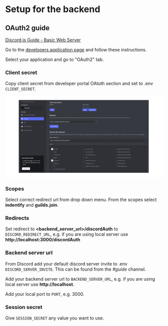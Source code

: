 # Setup for the backend

## OAuth2 guide

[Discord.js Guide - Basic Web Server](https://discordjs.guide/oauth2/#setting-up-a-basic-web-server)

Go to the [developers application page](https://discord.com/developers/applications) and follow these instructions.

Select your application and go to "OAuth2" tab.

### Client secret

Copy client secret from developer portal OAtuth section and set to .env `CLIENT_SECRET`.

![Application button](./images/backend.png)

### Scopes

Select correct redirect url from drop down menu. From the scopes select **indentify** and **guilds.join**.

### Redirects

Set redirect to **<backend_server_url>/discordAuth** to `DISCORD_REDIRECT_URL`, e.g. if you are using local server use **http://localhost:3000/discordAuth**

### Backend server url

From Discord add your default discord server invite to .env `DISCORD_SERVER_INVITE`. This can be found from the _#guide_ channel.

Add your backend server url to `BACKEND_SERVER_URL`, e.g. if you are using local server use **http://localhost**.

Add your local port to `PORT`, e.g. 3000.

### Session secret

Give `SESSION_SECRET` any value you want to use.



